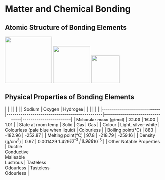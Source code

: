# Matter and Chemical Bonding

## Atomic Structure of Bonding Elements

<img src="https://upload.wikimedia.org/wikipedia/commons/thumb/8/87/Electron_shell_011_Sodium_-_no_label.svg/240px-Electron_shell_011_Sodium_-_no_label.svg.png" width="150"/> <img src="https://useruploads.socratic.org/49kBkbYKRkeES4XK0hUF_1000px-Electron_shell_008_Oxygen_-_no_label.svg.png" width="120"/> <img src="https://textimgs.s3.amazonaws.com/BLchem/hell-001-hydrogen-no-label.svg" width="90"/> 


## Physical Properties of Bonding Elements

|                             |                                                |                                    |                        |
|                             | Sodium                                         | Oxygen                             | Hydrogen               |
|                             |                                                |                                    |                        |
|-----------------------------|------------------------------------------------|------------------------------------|------------------------|
| Molecular mass (g/mol)      | 22.99                                          | 16.00                              | 1.01                   |
| State at room temp          | Solid                                          | Gas                                | Gas                    |
| Colour                      | Light, silver-white                            | Colourless (pale blue when liquid) | Colourless             |
| Boiling point(°C)           | 883                                            | -182.96                            | -252.87                |
| Melting point(°C)           | 97.8                                           | -218.79                            | -259.16                |
| Density (g/cm<sup>3</sup>)  | 0.97                                           | 0.001429 1.429*10<sup>-3</sup>     | 8.988*10<sup>-5</sup>  |
| Other Notable Properties    | Ductile<br>Conductive<br>Malleable<br>Lustrous | Tasteless<br>Odourless             | Tasteless<br>Odourless |
